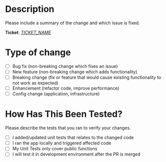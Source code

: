 # Description

Please include a summary of the change and which issue is fixed.

**Ticket**: [_TICKET_NAME_](_TICKET_LINK_)

# Type of change

- [ ] Bug fix (non-breaking change which fixes an issue)
- [ ] New feature (non-breaking change which adds functionality)
- [ ] Breaking change (fix or feature that would cause existing functionality to not work as expected)
- [ ] Enhancement (refactor code, improve performance)
- [ ] Config change (application, infrastructure)

# How Has This Been Tested?

Please describe the tests that you ran to verify your changes.

- [ ] I added/updated unit tests that relates to the changed code
- [ ] I ran the app locally and triggered affected code
- [ ] My Unit Tests only cover public functions
- [ ] I will test it in development environment after the PR is merged

